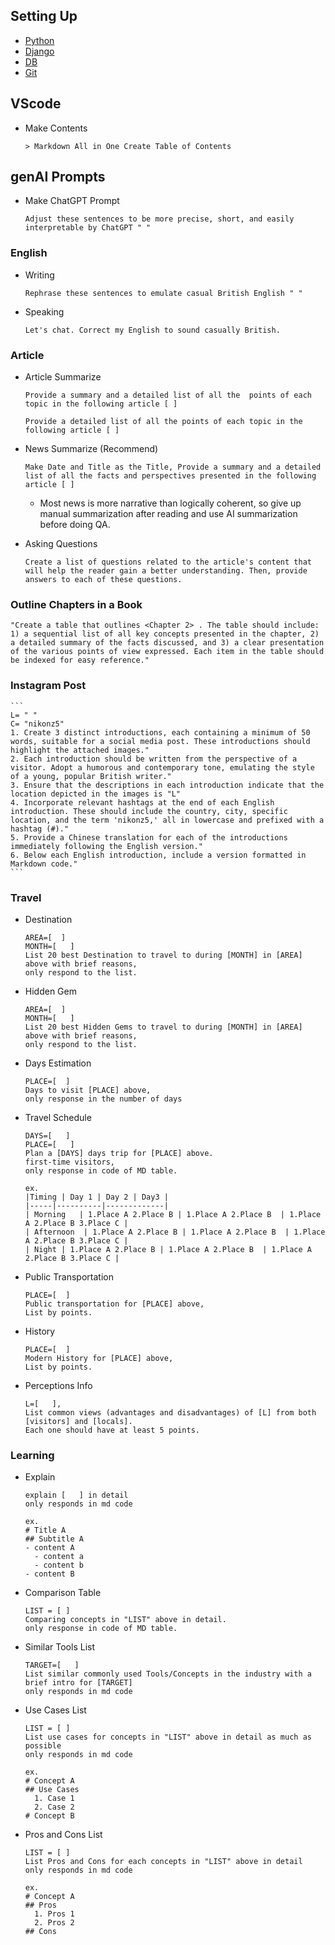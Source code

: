 ## Setting Up
- [Python](https://github.com/jeyu54217/Notes/blob/main/Python/Setting_Up.md#venv-built-in-in-python-3)
- [Django](https://github.com/jeyu54217/Notes/blob/main/Django/Setting_Up.md#install)
- [DB](https://github.com/jeyu54217/Notes/blob/main/DB/Setting_Up.md)
- [Git](https://github.com/jeyu54217/Notes/blob/main/git.md)
  
## VScode
- Make Contents
  ```
  > Markdown All in One Create Table of Contents
  ```
## genAI Prompts
- Make ChatGPT Prompt
  ```
  Adjust these sentences to be more precise, short, and easily interpretable by ChatGPT " "  
  ```
  
### English
  - Writing
    ```
    Rephrase these sentences to emulate casual British English " "  
    ```
  - Speaking
    ```
    Let's chat. Correct my English to sound casually British.
    ```
### Article
  - Article Summarize
    ```
    Provide a summary and a detailed list of all the  points of each topic in the following article [ ]
    ```
    ```
    Provide a detailed list of all the points of each topic in the following article [ ]
    ```
  - News Summarize (Recommend)
    ```
    Make Date and Title as the Title, Provide a summary and a detailed list of all the facts and perspectives presented in the following article [ ] 
    ```
    - Most news is more narrative than logically coherent, so give up manual summarization after reading and use AI summarization before doing QA.
      
  - Asking Questions
    ```
    Create a list of questions related to the article's content that will help the reader gain a better understanding. Then, provide answers to each of these questions.
    ```
### Outline Chapters in a Book
  ```
  "Create a table that outlines <Chapter 2> . The table should include: 1) a sequential list of all key concepts presented in the chapter, 2) a detailed summary of the facts discussed, and 3) a clear presentation of the various points of view expressed. Each item in the table should be indexed for easy reference."
  ```
### Instagram Post
    ```
    L= " "
    C= "nikonz5"
    1. Create 3 distinct introductions, each containing a minimum of 50 words, suitable for a social media post. These introductions should highlight the attached images."
    2. Each introduction should be written from the perspective of a visitor. Adopt a humorous and contemporary tone, emulating the style of a young, popular British writer."
    3. Ensure that the descriptions in each introduction indicate that the location depicted in the images is "L"
    4. Incorporate relevant hashtags at the end of each English introduction. These should include the country, city, specific location, and the term 'nikonz5,' all in lowercase and prefixed with a hashtag (#)."
    5. Provide a Chinese translation for each of the introductions immediately following the English version."
    6. Below each English introduction, include a version formatted in Markdown code."
    ```
### Travel
- Destination
  ```
  AREA=[  ]
  MONTH=[   ]
  List 20 best Destination to travel to during [MONTH] in [AREA] above with brief reasons,
  only respond to the list.
  ```
- Hidden Gem
  ```
  AREA=[  ]
  MONTH=[   ]
  List 20 best Hidden Gems to travel to during [MONTH] in [AREA] above with brief reasons,
  only respond to the list.
  ```
- Days Estimation
  ```
  PLACE=[  ]  
  Days to visit [PLACE] above,
  only response in the number of days
  ```
  
- Travel Schedule
  ```
  DAYS=[   ]
  PLACE=[   ]  
  Plan a [DAYS] days trip for [PLACE] above.
  first-time visitors,
  only response in code of MD table.

  ex.
  |Timing | Day 1 | Day 2 | Day3 |
  |-----|----------|-------------|
  | Morning   | 1.Place A 2.Place B | 1.Place A 2.Place B  | 1.Place A 2.Place B 3.Place C |
  | Afternoon  | 1.Place A 2.Place B | 1.Place A 2.Place B  | 1.Place A 2.Place B 3.Place C |
  | Night | 1.Place A 2.Place B | 1.Place A 2.Place B  | 1.Place A 2.Place B 3.Place C |
  ```
- Public Transportation
  ```
  PLACE=[  ]  
  Public transportation for [PLACE] above,
  List by points.
  ```
- History
  ```
  PLACE=[  ]  
  Modern History for [PLACE] above,
  List by points.
  ```

  
- Perceptions Info
  ```
  L=[   ],
  List common views (advantages and disadvantages) of [L] from both [visitors] and [locals].
  Each one should have at least 5 points.
  ```
  
### Learning
- Explain
  ```
  explain [   ] in detail
  only responds in md code
  
  ex.
  # Title A
  ## Subtitle A
  - content A
    - content a
    - content b
  - content B
  ```
- Comparison Table
  ```
  LIST = [ ]
  Comparing concepts in "LIST" above in detail.
  only response in code of MD table.
  
  ```
- Similar Tools List
  ```
  TARGET=[   ]
  List similar commonly used Tools/Concepts in the industry with a brief intro for [TARGET]
  only responds in md code
  ```
- Use Cases List
  ```
  LIST = [ ]
  List use cases for concepts in "LIST" above in detail as much as possible
  only responds in md code

  ex.
  # Concept A
  ## Use Cases
    1. Case 1
    2. Case 2
  # Concept B
  ```
- Pros and Cons List
  ```
  LIST = [ ]
  List Pros and Cons for each concepts in "LIST" above in detail
  only responds in md code
  
  ex.
  # Concept A
  ## Pros
    1. Pros 1
    2. Pros 2
  ## Cons

  ```

